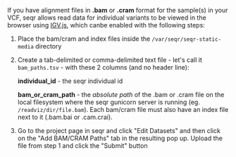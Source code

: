 If you have alignment files in **.bam** or **.cram** format for the sample(s) in your VCF, seqr allows read data 
for individual variants to be viewed in the browser using [IGV.js](https://github.com/igvteam/igv.js/wiki), 
which canbe enabled with the following steps:

1) Place the bam/cram and index files inside the `/var/seqr/seqr-static-media` directory

1) Create a tab-delimited or comma-delimited text file - let's call it `bam_paths.tsv` - with these 2 columns (and no 
header line):
    
   **individual_id**  - the seqr individual id
   
   **bam_or_cram_path** - the *absolute path* of the .bam or .cram file on the local filesystem where the seqr 
    gunicorn server is running (eg. `/readviz/dir/file.bam`).  Each bam/cram file must also have an index file next 
    to it (.bam.bai or .cam.crai). 
   
1) Go to the project page in seqr and click "Edit Datasets" and then click on the "Add BAM/CRAM Paths" tab in the 
resulting pop up. Upload the file from step 1 and click the "Submit" button
